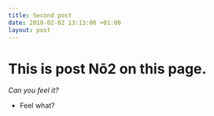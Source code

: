 ```yaml
---
title: Second post
date: 2018-02-02 13:13:00 +01:00
layout: post
---
```


# This is post Nō2 on this page.

*Can you feel it?*

* Feel what?